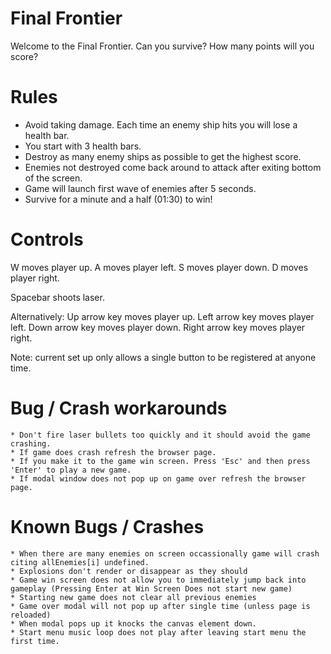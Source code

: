 Final Frontier
===============================

Welcome to the Final Frontier. Can you survive? How many points will you score?

# Rules
* Avoid taking damage. Each time an enemy ship hits you will lose a health bar.
* You start with 3 health bars.
* Destroy as many enemy ships as possible to get the highest score.
* Enemies not destroyed come back around to attack after exiting bottom of the screen.
* Game will launch first wave of enemies after 5 seconds.
* Survive for a minute and a half (01:30) to win!

# Controls

W moves player up.
A moves player left.
S moves player down.
D moves player right.

Spacebar shoots laser.

Alternatively:
Up arrow key moves player up.
Left arrow key moves player left.
Down arrow key moves player down.
Right arrow key moves player right.

Note: current set up only allows a single button to be registered at anyone time.

# Bug / Crash workarounds
    * Don't fire laser bullets too quickly and it should avoid the game crashing.
    * If game does crash refresh the browser page.
    * If you make it to the game win screen. Press 'Esc' and then press 'Enter' to play a new game.
    * If modal window does not pop up on game over refresh the browser page.

# Known Bugs / Crashes
    * When there are many enemies on screen occassionally game will crash citing allEnemies[i] undefined.
    * Explosions don't render or disappear as they should
    * Game win screen does not allow you to immediately jump back into gameplay (Pressing Enter at Win Screen Does not start new game)
    * Starting new game does not clear all previous enemies
    * Game over modal will not pop up after single time (unless page is reloaded)
    * When modal pops up it knocks the canvas element down.
    * Start menu music loop does not play after leaving start menu the first time.